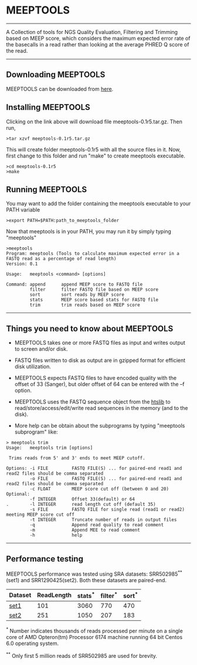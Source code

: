 # MEEPTOOLS
---
A Collection of tools for NGS Quality Evaluation, Filtering and Trimming based on MEEP score, which considers the maximum expected error rate of the basecalls in a read rather than looking at the average PHRED Q score of the read.

---

## Downloading MEEPTOOLS

MEEPTOOLS can be downloaded from [here](https://github.com/nisheth/meeptools/archive/v0.1r5.tar.gz).

## Installing MEEPTOOLS

Clicking on the link above will download file meeptools-0.1r5.tar.gz. Then run,

```
>tar xzvf meeptools-0.1r5.tar.gz
```

This will create folder meeptools-0.1r5 with all the source files in it.
Now, first change to this folder and run "make" to create meeptools executable.

```
>cd meeptools-0.1r5
>make
```

## Running MEEPTOOLS

You may want to add the folder containing the meeptools executable to your PATH variable

```
>export PATH=$PATH:path_to_meeptools_folder
```

Now that meeptools is in your PATH, you may run it by simply typing "meeptools"

```
>meeptools
Program: meeptools (Tools to calculate maximum expected error in a FASTQ read as a percentage of read length)
Version: 0.1

Usage:   meeptools <command> [options]

Command: append      append MEEP score to FASTQ file
         filter      filter FASTQ file based on MEEP score
         sort        sort reads by MEEP score
         stats       MEEP score based stats for FASTQ file
         trim        trim reads based on MEEP score

```

---
## Things you need to know about MEEPTOOLS

* MEEPTOOLS takes one or more FASTQ files as input and writes output to screen and/or disk.

* FASTQ files written to disk as output are in gzipped format for efficient disk utilization.

* MEEPTOOLS expects FASTQ files to have encoded quality with the offset of 33 (Sanger), but older offset of 64 can be entered with the –f option.

* MEEPTOOLS uses the FASTQ sequence object from the [htslib](http://www.htslib.org/) to read/store/access/edit/write read sequences in the memory (and to the disk).

* More help can be obtain about the subprograms by typing "meeptools subprogram" like:

```
> meeptools trim
Usage:   meeptools trim [options]

 Trims reads from 5' and 3' ends to meet MEEP cutoff.

Options: -i FILE         FASTQ FILE(S) ... for paired-end read1 and read2 files should be comma separated
         -o FILE         FASTQ FILE(S) ... for paired-end read1 and read2 files should be comma separated
         -c FLOAT        MEEP score cut off (between 0 and 20)
Optional:
         -f INTEGER      Offset 33(default) or 64
.        -l INTEGER      read length cut off (default 35)
         -s FILE         FASTQ FILE for single read (read1 or read2) meeting MEEP score cut off
         -t INTEGER      Truncate number of reads in output files
         -q              Append read quality to read comment
         -m              Append MEE to read comment
         -h              help
```
---

## Performance testing

MEEPTOOLS performance was tested using SRA datasets: SRR502985<sup>**</sup>(set1) and SRR1290425(set2). Both these datasets are paired-end.

| Dataset | ReadLength | stats<sup>*</sup> | filter<sup>*</sup> | sort<sup>*</sup> |
|---------|------------|-------------------|--------------------|------------------|
| [set1](http://trace.ncbi.nlm.nih.gov/Traces/sra/?run=SRR502985)    | 101        | 3060              | 770                | 470              |
| [set2](http://trace.ncbi.nlm.nih.gov/Traces/sra/?run=SRR1290425)    | 251        | 1050              | 207                | 183              |

<sup>*</sup> Number indicates thousands of reads processed per minute on a single core of AMD Opteron(tm) Processor 6174 machine running 64 bit Centos 6.0 operating system.

<sup>**</sup> Only first 5 million reads of SRR502985 are used for brevity.
